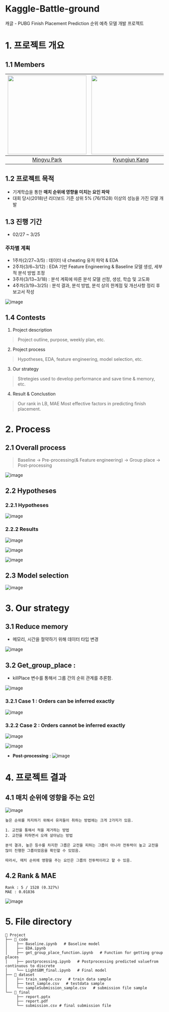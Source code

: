 # Kaggle-Battle-ground
 캐글 - PUBG Finish Placement Prediction 순위 예측 모델 개발 프로젝트

# 1. 프로젝트 개요

## 1.1 Members 

<div align=center>

|[<img src="https://user-images.githubusercontent.com/73567364/228241695-6c57056c-3a78-46c6-bf22-527a91bc74f5.png" width = "250"/></a>](https://github.com/mg4432)|[<img src="https://avatars.githubusercontent.com/u/73216281?v=4" width = "250"/></a>](https://github.com/kangjun205)|
|:--:|:--:|
|[Mingyu Park](https://github.com/mg4432/)|[Kyungjun Kang](https://github.com/kangjun205)|

</div>

## 1.2 프로젝트 목적
- 기계학습을 통한 **매치 순위에 영향을 미치는 요인 파악**
- 대회 당시(2018)년 리더보드 기준 상위 5% (76/1528) 이상의 성능을 가진 모델 개발 

## 1.3 진행 기간 
- 02/27 ~  3/25
### 주차별 계획
- 1주차(2/27~3/5) : 데이터 내 cheating 유저 파악 & EDA
- 2주차(3/6~3/12) : EDA 기반 Feature Engineering & Baseline 모델 생성, 세부적 분석 방법 조정
- 3주차(3/13~3/18) : 분석 계획에 따른 분석 모델 선정, 생성, 학습 및 고도화
- 4주차(3/19~3/25) : 분석 결과, 분석 방법, 분석 상의 한계점 및 개선사항 정리 후 보고서 작성 
 
![image](https://user-images.githubusercontent.com/73567364/228247433-fb80f097-f4ca-4dce-8a26-8ee172b6e918.png)


## 1.4 Contests
1. Project description
> Project outline, purpose, weekly plan, etc.
2. Project process
> Hypotheses, EDA, feature engineering, model selection, etc.
3. Our strategy
> Stretegies used to develop performance and save time & memory, etc.
4. Result & Conclustion
> Our rank in LB, MAE
> Most effective factors in predicting finish placement.

# 2. Process
## 2.1 Overall process

> Baseline → Pre-processing(& Feature engineering) → Group place → Post-processing

![image](https://user-images.githubusercontent.com/73567364/228247822-7830d064-8b5d-4d6d-9a30-98690f0a23da.png)

## 2.2 Hypotheses 

### 2.2.1 Hypotheses

![image](https://user-images.githubusercontent.com/73567364/228257858-7eaec8a1-d18b-421f-ab0c-d5f848082324.png)

### 2.2.2 Results 

![image](https://user-images.githubusercontent.com/73567364/228258283-8eeca85b-eff8-4257-8691-fb659e6c68e9.png)

![image](https://user-images.githubusercontent.com/73567364/228258358-0e954b55-5ad3-4d7b-a8a8-f5e4035391a9.png)

![image](https://user-images.githubusercontent.com/73567364/228258392-dafed0b9-3e56-4789-b8bf-d860eed61c12.png)

## 2.3 Model selection 

![image](https://user-images.githubusercontent.com/73567364/228258594-bed1762d-d0c2-475e-9c78-d6f6d15581c6.png)

# 3. Our strategy

## 3.1 Reduce memory

- 메모리, 시간을 절약하기 위해 데이터 타입 변경

![image](https://user-images.githubusercontent.com/73567364/228252684-dfcbf94a-eca0-4320-b6b9-9b5149c9707d.png)

## 3.2 Get_group_place :
- killPlace 변수를 통해서 그룹 간의 순위 관계를 추론함.

![image](https://user-images.githubusercontent.com/73567364/228252065-b4cf4ce4-d985-4fec-8b1f-5509c2243095.png)

### 3.2.1 Case 1 : Orders can be inferred exactly

![image](https://user-images.githubusercontent.com/73567364/228252533-d9c9b970-efb4-4c4e-a6d4-799a20143512.png)

### 3.2.2 Case 2 : Orders cannot be inferred exactly

![image](https://user-images.githubusercontent.com/73567364/228252776-7e7d9cbe-7ed7-42a2-bcad-ce582ac3ea29.png)

![image](https://user-images.githubusercontent.com/73567364/228252878-3ccb6525-92b9-4280-85d4-a8dd093c4029.png)  

- **Post-processing** :
![image](https://user-images.githubusercontent.com/73567364/228253557-cd1e88d0-a508-4f0e-a9aa-453d41f4a0c5.png)


# 4. 프로젝트 결과

## 4.1 매치 순위에 영향을 주는 요인

![image](https://user-images.githubusercontent.com/73567364/228254597-8a42fb03-36c8-4dd0-a23b-163a7efe8904.png)

```{r}
높은 순위를 차지하기 위해서 유저들이 취하는 방법에는 크게 2가지가 있음. 

1. 교전을 통해서 적을 제거하는 방법 
2. 교전을 피하면서 오래 살아남는 방법 

분석 결과, 높은 등수를 차지한 그룹은 교전을 피하는 그룹이 아니라 전투력이 높고 교전을 많이 진행한 그룹이었음을 확인할 수 있었음.
```

```
따라서, 매치 순위에 영향을 주는 요인은 그룹의 전투력이라고 할 수 있음.
```
## 4.2 Rank & MAE

```
Rank : 5 / 1528 (0.327%) 
MAE : 0.01836
```

![image](https://user-images.githubusercontent.com/73567364/228254810-c06e1ffc-2a5d-451c-b114-6b4f2f2876bd.png)

# 5. File directory
```
📂 Project
├── 📂 code
│    ├── Baseline.ipynb   # Baseline model
│    ├── EDA.ipynb   
│    ├── get_group_place_function.ipynb   # Function for getting group places
│    ├── postprocessing.ipynb   # Postprocessing predicted valuefrom continuous to discrete
│    └── LightGBM_final.ipynb   # Final model
├── 📂 dataset
│    ├── train_sample.csv   # train data sample
│    ├── test_sample.csv   # testdata sample
│    └── sampleSubmission_sample.csv   # submission file sample
└── 📂 final
     ├── report.pptx 
     ├── report.pdf 
     └── submission.csv # final submission file
```


